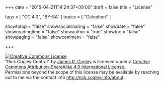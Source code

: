 +++
date = "2015-04-21T14:24:37+09:00"
draft = false
title = "License"

tags = [
    "CC 4.0",
    "BY-SA"
]
topics = [
    "Colophon"
]

showtotop = "false"
showsocialsharing = "false"
showdate = "false"
showreadingtime = "false"
showauthor = "true"
showtoc = "false"
showpaging = "false"
showcomment = "false"

+++

<a rel="license" href="http://creativecommons.org/licenses/by-sa/4.0/"><img alt="Creative Commons License" style="border-width:0" src="https://i.creativecommons.org/l/by-sa/4.0/88x31.png" /></a><br /><span xmlns:dct="http://purl.org/dc/terms/" property="dct:title">"Rick Cogley Central"</span> by <a xmlns:cc="http://creativecommons.org/ns#" href="http://rick.cogley.info/about" property="cc:attributionName" rel="cc:attributionURL">James R. Cogley</a> is licensed under a <a rel="license" href="http://creativecommons.org/licenses/by-sa/4.0/">Creative Commons Attribution-ShareAlike 4.0 International License</a>.<br />Permissions beyond the scope of this license may be available by reaching out to me via the contact info <a xmlns:cc="http://creativecommons.org/ns#" href="http://rick.cogley.info/about" rel="cc:morePermissions">http://rick.cogley.info/about</a>.
